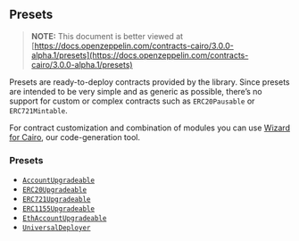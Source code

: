 ## Presets

> **NOTE:** This document is better viewed at [https://docs.openzeppelin.com/contracts-cairo/3.0.0-alpha.1/presets](https://docs.openzeppelin.com/contracts-cairo/3.0.0-alpha.1/presets)

Presets are ready-to-deploy contracts provided by the library. Since presets are intended to be very simple and as
generic as possible, there’s no support for custom or complex contracts such as `ERC20Pausable` or `ERC721Mintable`.

For contract customization and combination of modules you can use
[Wizard for Cairo](https://wizard.openzeppelin.com/cairo), our code-generation tool.

### Presets

- [`AccountUpgradeable`](https://docs.openzeppelin.com/contracts-cairo/3.0.0-alpha.1/api/account#AccountUpgradeable)
- [`ERC20Upgradeable`](https://docs.openzeppelin.com/contracts-cairo/3.0.0-alpha.1/api/erc20#ERC20Upgradeable)
- [`ERC721Upgradeable`](https://docs.openzeppelin.com/contracts-cairo/3.0.0-alpha.1/api/erc721#ERC721Upgradeable)
- [`ERC1155Upgradeable`](https://docs.openzeppelin.com/contracts-cairo/3.0.0-alpha.1/api/erc1155#ERC1155Upgradeable)
- [`EthAccountUpgradeable`](https://docs.openzeppelin.com/contracts-cairo/3.0.0-alpha.1/api/account#EthAccountUpgradeable)
- [`UniversalDeployer`](https://docs.openzeppelin.com/contracts-cairo/3.0.0-alpha.1/api/udc#UniversalDeployer)
